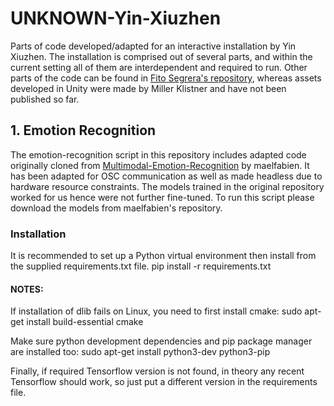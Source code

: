 # UNKNOWN-Yin-Xiuzhen
Parts of code developed/adapted for an interactive installation by Yin Xiuzhen. The installation is comprised out of several parts, and within the current setting all of them are interdependent and required to run. Other parts of the code can be found in [Fito Segrera's repository](https://github.com/fitosegrera/unknown), whereas assets developed in Unity were made by Miller Klistner and have not been published so far. 

## 1. Emotion Recognition

The emotion-recognition script in this repository includes adapted code originally cloned from [Multimodal-Emotion-Recognition](https://github.com/maelfabien/Multimodal-Emotion-Recognition) by maelfabien. It has been adapted for OSC communication as well as made headless due to hardware resource constraints. The models trained in the original repository worked for us hence were not further fine-tuned. To run this script please download the models from maelfabien's repository. 

### Installation

It is recommended to set up a Python virtual environment then install from the supplied requirements.txt file. 
pip install -r requirements.txt

#### NOTES: 

If installation of dlib fails on Linux, you need to first install cmake:
sudo apt-get install build-essential cmake

Make sure python development dependencies and pip package manager are installed too:
sudo apt-get install python3-dev python3-pip

Finally, if required Tensorflow version is not found, in theory any recent Tensorflow should work, so just put a different version in the requirements file. 
